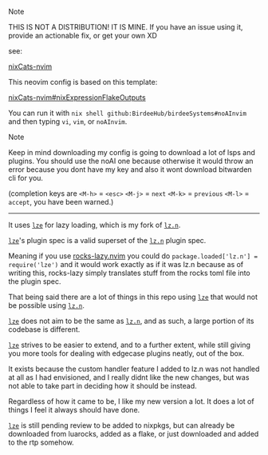 > [!NOTE]
> THIS IS NOT A DISTRIBUTION! IT IS MINE.
> If you have an issue using it, provide an actionable fix, or get your own XD

see:

[nixCats-nvim](https://github.com/BirdeeHub/nixCats-nvim)

This neovim config is based on this template:

[nixCats-nvim#nixExpressionFlakeOutputs](https://github.com/BirdeeHub/nixCats-nvim/tree/main/nix/templates/nixExpressionFlakeOutputs)

You can run it with `nix shell github:BirdeeHub/birdeeSystems#noAInvim` and then typing `vi`, `vim`, or `noAInvim`.

> [!NOTE]
> Keep in mind downloading my config is going to download a lot of lsps and plugins.
> You should use the noAI one because otherwise it would throw an error because you dont have my key and also it wont download bitwarden cli for you.

(completion keys are `<M-h>` = `<esc>` `<M-j>` = `next` `<M-k>` = `previous` `<M-l>` = `accept`, you have been warned.)

---

It uses [`lze`](https://github.com/BirdeeHub/lze) for lazy loading, which is my fork of [`lz.n`](https://github.com/nvim-neorocks/lz.n).

[`lze`](https://github.com/BirdeeHub/lze)'s plugin spec is a valid superset of the [`lz.n`](https://github.com/nvim-neorocks/lz.n) plugin spec.

Meaning if you use [rocks-lazy.nvim](https://github.com/nvim-neorocks/rocks-lazy.nvim) you could do `package.loaded['lz.n'] = require('lze')`
and it would work exactly as if it was lz.n because as of writing this, rocks-lazy simply translates stuff from the rocks toml file
into the plugin spec.

That being said there are a lot of things in this repo using [`lze`](https://github.com/BirdeeHub/lze) that would not be possible using [`lz.n`](https://github.com/nvim-neorocks/lz.n).

[`lze`](https://github.com/BirdeeHub/lze) does not aim to be the same as [`lz.n`](https://github.com/nvim-neorocks/lz.n), and as such, a large portion of its codebase is different.

[`lze`](https://github.com/BirdeeHub/lze) strives to be easier to extend, and to a further extent,
while still giving you more tools for dealing with edgecase plugins neatly, out of the box.

It exists because the custom handler feature I added to
lz.n was not handled at all as I had envisioned,
and I really didnt like the new changes,
but was not able to take part in deciding how it should be instead.

Regardless of how it came to be, I like my new version a lot. It does a lot of things I feel it always should have done.

[`lze`](https://github.com/BirdeeHub/lze) is still pending review to be added to nixpkgs, but can already be downloaded from luarocks, added as a flake, or just downloaded and added to the rtp somehow.
